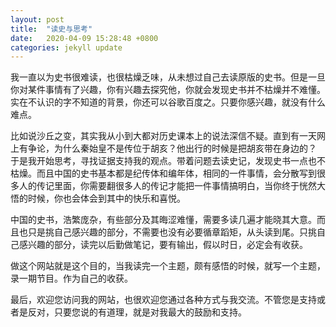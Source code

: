 ```yaml
---
layout: post
title:  "读史与思考"
date:   2020-04-09 15:28:48 +0800
categories: jekyll update
---
```

我一直以为史书很难读，也很枯燥乏味，从未想过自己去读原版的史书。但是一旦你对某件事情有了兴趣，你有兴趣去探究他，你就会发现史书并不枯燥并不难懂。实在不认识的字不知道的背景，你还可以谷歌百度之。只要你感兴趣，就没有什么难点。

比如说沙丘之变，其实我从小到大都对历史课本上的说法深信不疑。直到有一天网上有争论，为什么秦始皇不是传位于胡亥？他出行的时候是把胡亥带在身边的？ 于是我开始思考，寻找证据支持我的观点。带着问题去读史记，发现史书一点也不枯燥。而且中国的史书基本都是纪传体和编年体，相同的一件事情，会分散写到很多人的传记里面，你需要翻很多人的传记才能把一件事情搞明白，当你终于恍然大悟的时候，你也会体会到其中的快乐和喜悦。

中国的史书，浩繁庞杂，有些部分及其晦涩难懂，需要多读几遍才能晓其大意。而且也只是挑自己感兴趣的部分，不需要也没有必要循章蹈矩，从头读到尾。只挑自己感兴趣的部分，读完以后勤做笔记，要有输出，假以时日，必定会有收获。

做这个网站就是这个目的，当我读完一个主题，颇有感悟的时候，就写一个主题，录一期节目。作为自己的收获。

最后，欢迎您访问我的网站，也很欢迎您通过各种方式与我交流。不管您是支持或者是反对，只要您说的有道理，就是对我最大的鼓励和支持。

